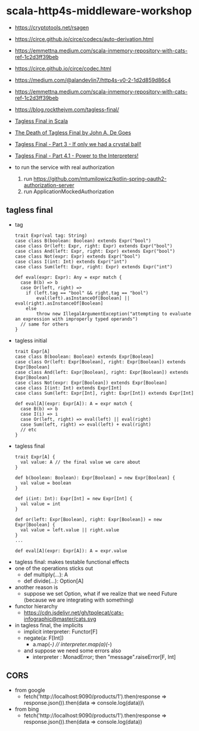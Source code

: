 # scala-http4s-middleware-workshop
* https://cryptotools.net/rsagen
* https://circe.github.io/circe/codecs/auto-derivation.html
* https://emmettna.medium.com/scala-inmemory-repository-with-cats-ref-1c2d3ff39beb
* https://circe.github.io/circe/codec.html
* https://medium.com/@alandevlin7/http4s-v0-2-1d2d859d86c4
* https://emmettna.medium.com/scala-inmemory-repository-with-cats-ref-1c2d3ff39beb
* https://blog.rockthejvm.com/tagless-final/
* [Tagless Final in Scala](https://www.youtube.com/watch?v=m3Qh-MmWpbM)
* [The Death of Tagless Final by John A. De Goes](https://www.youtube.com/watch?v=p98W4bUtbO8&t=486s)
* [Tagless Final - Part 3 - If only we had a crystal ball!](https://www.youtube.com/watch?v=3Jmy3AyYZjc)
* [Tagless Final - Part 4.1 - Power to the Interpreters!](https://www.youtube.com/watch?v=5NxrVZvur_o)

* to run the service with real authorization
    1. run https://github.com/mtumilowicz/kotlin-spring-oauth2-authorization-server
    1. run ApplicationMockedAuthorization

## tagless final
* tag
    ```
    trait Expr(val tag: String)
    case class B(boolean: Boolean) extends Expr("bool")
    case class Or(left: Expr, right: Expr) extends Expr("bool")
    case class And(left: Expr, right: Expr) extends Expr("bool")
    case class Not(expr: Expr) extends Expr("bool")
    case class I(int: Int) extends Expr("int")
    case class Sum(left: Expr, right: Expr) extends Expr("int")

    def eval(expr: Expr): Any = expr match {
      case B(b) => b
      case Or(left, right) =>
        if (left.tag == "bool" && right.tag == "bool")
            eval(left).asInstanceOf[Boolean] || eval(right).asInstanceOf[Boolean]
        else
            throw new IllegalArgumentException("attempting to evaluate an expression with improperly typed operands")
      // same for others
    }
    ```
* tagless initial
    ```
    trait Expr[A]
    case class B(boolean: Boolean) extends Expr[Boolean]
    case class Or(left: Expr[Boolean], right: Expr[Boolean]) extends Expr[Boolean]
    case class And(left: Expr[Boolean], right: Expr[Boolean]) extends Expr[Boolean]
    case class Not(expr: Expr[Boolean]) extends Expr[Boolean]
    case class I(int: Int) extends Expr[Int]
    case class Sum(left: Expr[Int], right: Expr[Int]) extends Expr[Int]

    def eval[A](expr: Expr[A]): A = expr match {
      case B(b) => b
      case I(i) => i
      case Or(left, right) => eval(left) || eval(right)
      case Sum(left, right) => eval(left) + eval(right)
      // etc
    }
    ```
* tagless final
    ```
    trait Expr[A] {
      val value: A // the final value we care about
    }

    def b(boolean: Boolean): Expr[Boolean] = new Expr[Boolean] {
      val value = boolean
    }

    def i(int: Int): Expr[Int] = new Expr[Int] {
      val value = int
    }

    def or(left: Expr[Boolean], right: Expr[Boolean]) = new Expr[Boolean] {
      val value = left.value || right.value
    }
    ...

    def eval[A](expr: Expr[A]): A = expr.value
    ```
* tagless final: makes testable functional effects
* one of the operations sticks out
    * def multiply(...): A
    * def divide(...): Option[A]
* another reason is
    * suppose we set Option, what if we realize that we need Future (because we are integrating with something)
* functor hierarchy
    * https://cdn.jsdelivr.net/gh/tpolecat/cats-infographic@master/cats.svg
* in tagless final, the implicits
    * implicit interpreter: Functor[F]
    * negate(a: F[Int])
        * a.map(-_) // interpreter.map(a)(-_)
    * and suppose we need some errors also
        * interpreter : MonadError; then "message".raiseError[F, Int]



## CORS
* from google
    * fetch('http://localhost:9090/products/1').then(response => response.json()).then(data => console.log(data))\
* from bing
    * fetch('http://localhost:9090/products/1').then(response => response.json()).then(data => console.log(data))